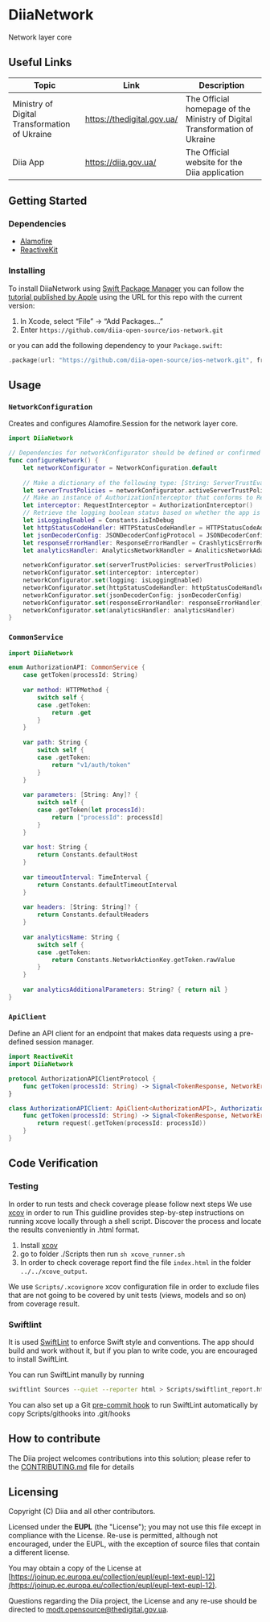 # DiiaNetwork

Network layer core

## Useful Links

|Topic|Link|Description|
|--|--|--|
|Ministry of Digital Transformation of Ukraine|https://thedigital.gov.ua/|The Official homepage of the Ministry of Digital Transformation of Ukraine| 
|Diia App|https://diia.gov.ua/|The Official website for the Diia application

## Getting Started

### Dependencies

* [Alamofire](https://github.com/Alamofire/Alamofire.git)
* [ReactiveKit](https://github.com/DeclarativeHub/ReactiveKit.git)

### Installing

To install DiiaNetwork using [Swift Package Manager](https://github.com/apple/swift-package-manager) you can follow the [tutorial published by Apple](https://developer.apple.com/documentation/xcode/adding_package_dependencies_to_your_app) using the URL for this repo with the current version:

1. In Xcode, select “File” → “Add Packages...”
1. Enter `https://github.com/diia-open-source/ios-network.git`

or you can add the following dependency to your `Package.swift`:

```swift
.package(url: "https://github.com/diia-open-source/ios-network.git", from: "1.0.0")
```

## Usage

### `NetworkConfiguration`

Creates and configures Alamofire.Session for the network layer core.

```swift
import DiiaNetwork

// Dependencies for networkConfigurator should be defined or confirmed at the project level.
func configureNetwork() {
    let networkConfigurator = NetworkConfiguration.default
    
    // Make a dictionary of the following type: [String: ServerTrustEvaluating] using method in the extension that should be defined in the app
    let serverTrustPolicies = networkConfigurator.activeServerTrustPolicies()
    // Make an instance of AuthorizationInterceptor that conforms to RequestInterceptor from Alamofire
    let interceptor: RequestInterceptor = AuthorizationInterceptor()
    // Retrieve the logging boolean status based on whether the app is in debug mode
    let isLoggingEnabled = Constants.isInDebug
    let httpStatusCodeHandler: HTTPStatusCodeHandler = HTTPStatusCodeAdapter()
    let jsonDecoderConfig: JSONDecoderConfigProtocol = JSONDecoderConfig()
    let responseErrorHandler: ResponseErrorHandler = CrashlyticsErrorRecorder()
    let analyticsHandler: AnalyticsNetworkHandler = AnaliticsNetworkAdapter()
    
    networkConfigurator.set(serverTrustPolicies: serverTrustPolicies)
    networkConfigurator.set(interceptor: interceptor)
    networkConfigurator.set(logging: isLoggingEnabled)
    networkConfigurator.set(httpStatusCodeHandler: httpStatusCodeHandler)
    networkConfigurator.set(jsonDecoderConfig: jsonDecoderConfig)
    networkConfigurator.set(responseErrorHandler: responseErrorHandler)
    networkConfigurator.set(analyticsHandler: analyticsHandler)
}
```

### `CommonService`

```swift
import DiiaNetwork

enum AuthorizationAPI: CommonService {
    case getToken(processId: String)
    
    var method: HTTPMethod {
        switch self {
        case .getToken:
            return .get
        }
    }
    
    var path: String {
        switch self {
        case .getToken:
            return "v1/auth/token"
        }
    }
    
    var parameters: [String: Any]? {
        switch self {
        case .getToken(let processId):
            return ["processId": processId]
        }
    }
    
    var host: String {
        return Constants.defaultHost
    }
    
    var timeoutInterval: TimeInterval {
        return Constants.defaultTimeoutInterval
    }
    
    var headers: [String: String]? {
        return Constants.defaultHeaders
    }
    
    var analyticsName: String {
        switch self {
        case .getToken:
            return Constants.NetworkActionKey.getToken.rawValue
        }
    }
    
    var analyticsAdditionalParameters: String? { return nil }
}
```

### `ApiClient`

Define an API client for an endpoint that makes data requests using a pre-defined session manager.

```swift
import ReactiveKit
import DiiaNetwork

protocol AuthorizationAPIClientProtocol {
    func getToken(processId: String) -> Signal<TokenResponse, NetworkError>
}

class AuthorizationAPIClient: ApiClient<AuthorizationAPI>, AuthorizationAPIClientProtocol {
    func getToken(processId: String) -> Signal<TokenResponse, NetworkError> {
        return request(.getToken(processId: processId))
    }
}
```

## Code Verification

### Testing

In order to run tests and check coverage please follow next steps
We use [xcov](https://github.com/fastlane-community/xcov) in order to run
This guidline provides step-by-step instructions on running xcove locally through a shell script. Discover the process and locate the results conveniently in .html format.

1. Install [xcov](https://github.com/fastlane-community/xcov)
2. go to folder ./Scripts then run `sh xcove_runner.sh`
3. In order to check coverage report find the file `index.html` in the folder `../../xcove_output`.

We use `Scripts/.xcovignore` xcov configuration file in order to exclude files that are not going to be covered by unit tests (views, models and so on) from coverage result.

### Swiftlint

It is used [SwiftLint](https://github.com/realm/SwiftLint) to enforce Swift style and conventions. The app should build and work without it, but if you plan to write code, you are encouraged to install SwiftLint.

You can run SwiftLint manully by running 
```bash
swiftlint Sources --quiet --reporter html > Scripts/swiftlint_report.html.
```
You can also set up a Git [pre-commit hook](https://git-scm.com/book/en/v2/Customizing-Git-Git-Hooks) to run SwiftLint automatically by copy Scripts/githooks into .git/hooks

## How to contribute

The Diia project welcomes contributions into this solution; please refer to the [CONTRIBUTING.md](./CONTRIBUTING.md) file for details

## Licensing

Copyright (C) Diia and all other contributors.

Licensed under the  **EUPL**  (the "License"); you may not use this file except in compliance with the License. Re-use is permitted, although not encouraged, under the EUPL, with the exception of source files that contain a different license.

You may obtain a copy of the License at  [https://joinup.ec.europa.eu/collection/eupl/eupl-text-eupl-12](https://joinup.ec.europa.eu/collection/eupl/eupl-text-eupl-12).

Questions regarding the Diia project, the License and any re-use should be directed to [modt.opensource@thedigital.gov.ua](mailto:modt.opensource@thedigital.gov.ua).

